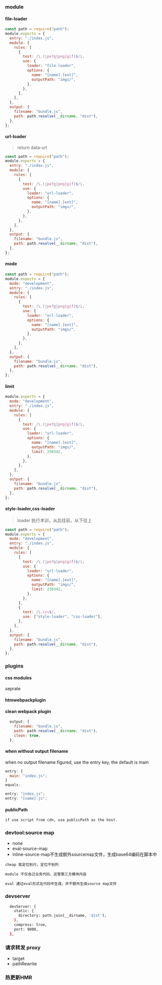 ### module

#### file-loader

```js
const path = require("path");
module.exports = {
  entry: "./index.js",
  module: {
    rules: [
      {
        test: /\.(jpe?g|png|gif)$/i,
        use: {
          loader: "file-loader",
          options: {
            name: "[name].[ext]",
            outputPath: "imgs/",
          },
        },
      },
    ],
  },
  output: {
    filename: "bundle.js",
    path: path.resolve(__dirname, "dist"),
  },
};
```

#### url-loader

> return data-url

```js
const path = require("path");
module.exports = {
  entry: "./index.js",
  module: {
    rules: [
      {
        test: /\.(jpe?g|png|gif)$/i,
        use: {
          loader: "url-loader",
          options: {
            name: "[name].[ext]",
            outputPath: "imgs/",
          },
        },
      },
    ],
  },
  output: {
    filename: "bundle.js",
    path: path.resolve(__dirname, "dist"),
  },
};
```

#### mode

```js
const path = require("path");
module.exports = {
  mode: "development",
  entry: "./index.js",
  module: {
    rules: [
      {
        test: /\.(jpe?g|png|gif)$/i,
        use: {
          loader: "url-loader",
          options: {
            name: "[name].[ext]",
            outputPath: "imgs/",
          },
        },
      },
    ],
  },
  output: {
    filename: "bundle.js",
    path: path.resolve(__dirname, "dist"),
  },
};
```

#### limit

```js
module.exports = {
  mode: "development",
  entry: "./index.js",
  module: {
    rules: [
      {
        test: /\.(jpe?g|png|gif)$/i,
        use: {
          loader: "url-loader",
          options: {
            name: "[name].[ext]",
            outputPath: "imgs/",
            limit: 258342,
          },
        },
      },
    ],
  },
  output: {
    filename: "bundle.js",
    path: path.resolve(__dirname, "dist"),
  },
};
```

#### style-loader,css-loader

> loader 执行术训，从后往前，从下往上

```js
const path = require("path");
module.exports = {
  mode: "development",
  entry: "./index.js",
  module: {
    rules: [
      {
        test: /\.(jpe?g|png|gif)$/i,
        use: {
          loader: "url-loader",
          options: {
            name: "[name].[ext]",
            outputPath: "imgs/",
            limit: 238342,
          },
        },
      },
      {
        test: /\.css$/,
        use: ["style-loader", "css-loader"],
      },
    ],
  },
  output: {
    filename: "bundle.js",
    path: path.resolve(__dirname, "dist"),
  },
};
```

### plugins

#### css modules

seprate

#### htmwebpackplugin

#### clean webpack plugin

```js
  output: {
    filename: "bundle.js",
    path: path.resolve(__dirname, "dist"),
    clean: true,
  },

```

#### when without output filename

when no output filename figured, use the entry key, the default is main

```js
entry: {
  main: "index.js";
}
equals;

entry: "index.js";
entry: "[name].js";
```
#### publicPath
```markdown
if use script from cdn, use publicPath as the host.
```

### devtool:source map
- none
- eval-source-map 
- inline-source-map不生成额外sourcemap文件，生成base64编码在脚本中

`cheap 能定位到行，定位不到列`

`module 不仅自己业务代码，还管第三方模块内容`

`eval 通过eval形式在代码中生成，并不额外生成source map文件`

### devserver
```bash
  devServer: {
    static: {
      directory: path.join(__dirname, 'dist'),
    },
    compress: true,
    port: 9000,
  },
```

### 请求转发 proxy
- target
- pathRewrite

### 热更新HMR

